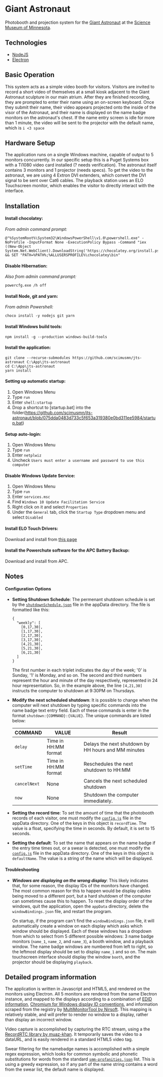 # Giant Astronaut
Photobooth and projection system for the
[Giant Astronaut](https://twitter.com/hashtag/GiantAstronaut)
at the [Science Museum of Minnesota](https://www.smm.org).

## Technologies
* [NodeJS](https://nodejs.org/en/)
* [Electron](https://electronjs.org/)

## Basic Operation

This system acts as a simple video booth for visitors. Visitors are invited to record a short video of themselves at a small kiosk adjacent to the Giant Astronaut sculpture in our main atrium. After they are finished recording, they are prompted to enter their name using an on-screen keyboard. Once they submit their name, their video appears projected onto the inside of the visor of the Astronaut, and their name is displayed on the name badge monitors on the astronaut's chest. If the name entry screen is idle for more than 1 minute, the video will be sent to the projector with the default name, which is `i <3 space`

## Hardware Setup

The application runs on a single Windows machine, capable of output to 5 monitors concurrently. In our specific setup this is a Puget Systems box with a Ti1080 video card installed (? needs verification). The astronaut itself contains 3 monitors and 1 projector (needs specs). To get the video to the astronaut, we are using 4 Extron DVI extenders, which convert the DVI signal to be sent over Cat6 cables. The playback station uses an ELO Touchscreen monitor, which enables the visitor to directly interact with the interface.

## Installation

#### Install chocolatey:

*From admin command prompt:*
```
@"%SystemRoot%\System32\WindowsPowerShell\v1.0\powershell.exe" -NoProfile -InputFormat None -ExecutionPolicy Bypass -Command "iex ((New-Object System.Net.WebClient).DownloadString('https://chocolatey.org/install.ps1'))" && SET "PATH=%PATH%;%ALLUSERSPROFILE%\chocolatey\bin"
```
#### Disable Hibernation:

*Also from admin command prompt:*

```
powercfg.exe /h off
```
#### Install Node, git and yarn:

*From admin Powershell:*
```
choco install -y nodejs git yarn
```

#### Install Windows build tools:

```
npm install -g --production windows-build-tools
```

#### Install the application:
  
```
git clone --recurse-submodules https://github.com/scimusmn/jts-astronaut C:\App\jts-astronaut
cd C:\App\jts-astronaut
yarn install
```

#### Setting up automatic startup:

  1. Open Windows Menu
  2. Type `run`
  3. Enter `shell:startup`
  4. Drop a shortcut to [startup.bat] into the folder(https://github.com/scimusmn/jts-astronaut/blob/075dda0483d733c5f653a319380e0bd311ee5984/startup.bat)

#### Setup auto-login:

  1. Open Windows Menu
  2. Type `run`
  3. Enter `netplwiz`
  4. Uncheck `Users must enter a username and password to use this computer`
  
#### Disable Windows Update Service:

  1. Open Windows Menu
  2. Type `run`
  3. Enter `services.msc`
  4. Find `Windows 10 Update Facilitation Service`
  5. Right click on it and select `Properties`
  6. Under the `General` tab, click the `Startup Type` dropdown menu and select `Disabled`
  
#### Install ELO Touch Drivers:

  Download and install from [this page](http://support.elotouch.com/Download/Drivers/DriverDownload/driverdownload.aspx?str=80)
  
#### Install the Powerchute software for the APC Battery Backup:
  Download and install from APC.

## Notes

#### Configuration Options

* __Setting Shutdown Schedule__: The permenant shutdown schedule is set by the [`shutdownSchedule.json`](ForBoot/appData/shutdownSchedule.json) file in the appData directory. The file is formatted like this:
    ```
    {
      "weekly": [
        [0,17,30],
        [1,17,30],
        [2,17,30],
        [3,17,30],
        [4,21,30],
        [5,21,30],
        [6,21,30]
      ]
    }
    ```

    The first number in each triplet indicates the day of the week; '0' is Sunday, '1' is Monday, and so on. The second and third numbers represent the hour and minute of the day respectively, represented in 24 hour representation. So, in the example above, the line `[4,21,30]` instructs the computer to shutdown at 9:30PM on Thursdays.

* __Modify the next scheduled shutdown__: It is possible to change when the computer will next shutdown by typing specific commands into the name badge text entry field. Each of these commands is enter in the format `shutdown:{COMMAND}:{VALUE}`. The unique commands are listed below:

    | COMMAND     | VALUE                        | Result  |
    | ---         | ---                          | ---     |
    | `delay`     | Time in HH:MM format         | Delays the next shutdown by HH hours and MM minutes  |
    | `setTime`   | Time in HH:MM format         | Reschedules the next shutdown to HH:MM        |
    | `cancelNext`| None                         | Cancels the next scheduled shutdown        |
    | `now`       | None                         | Shutdown the computer immediately. |

* __Setting the record time__: To set the amount of time that the photobooth records of each visitor, one must modify the [`config.js`](ForBoot/appData/config.js) file in the appData directory. One of the keys in this object is `recordTime`. The value is a float, specifying the time in seconds. By default, it is set to 15 seconds.

* __Setting the default__: To set the name that appears on the name badge if the entry time times out, or a swear is detected, one must modify the [`config.js`](ForBoot/appData/config.js) file in the appData directory. One of the keys in this object is `defaultName`. The value is a string of the name which will be displayed.

#### Troubleshooting

* *__Windows are displaying on the wrong display__*: This likely indicates that, for some reason, the display IDs of the monitors have changed. The most common reason for this to happen would be display cables being moved to a different port, but a hard shutdown of the computer can sometimes cause this to happen. To reset the display order of the windows, quit the application, open the `appData` directory, delete the `windowBindings.json` file, and restart the program. 

    On startup, if the program can't find the `windowBindings.json` file, it will automatically create a window on each display which asks which window should be displayed. Each of these windows has a dropdown from which to select from 5 different possible windows: 3 name badge monitors (`name_1`, `name_2`, and `name_3`), a booth window, and a playback window. The name badge windows are numbered from left to right, so the leftmost display should be set to display `name_1` and so on. The main touchscreen interface should display the window `booth`, and the projector should be displaying `playback`.
    
## Detailed program information

The application is written in Javascript and HTML5, and rendered on the monitors using Electron. All 5 monitors are rendered from the same Electron instance, and mapped to the displays according to a combination of [EDID information](https://en.wikipedia.org/wiki/Extended_Display_Identification_Data), [Chromium for Windows display ID conventions](https://chromium.googlesource.com/chromium/src/+/master/ui/display/win/display_info.cc), and information scraped from the registry by [MultiMonitorTool by Nirsoft](https://www.nirsoft.net/utils/multi_monitor_tool.html). This mapping is relatively stable, and will prefer to render no window to a display, rather than display an incorrect window.

Video capture is accomplished by capturing the RTC stream, using a the [RecordRTC library by muaz-khan](https://github.com/muaz-khan/RecordRTC). It temporarily saves the video to a dataURL, and is easily rendered in a standard HTML5 video tag.

Swear filtering for the namebadge names is accomplished with a simple regex expression, which looks for common symbolic and phonetic substitutions for words from the standard [`smm-profanities.json`](local/booth/src/swearFilter.js) list. This is using a greedy expression, so if any part of the name string contains a word from the swear list, the default name is displayed.
